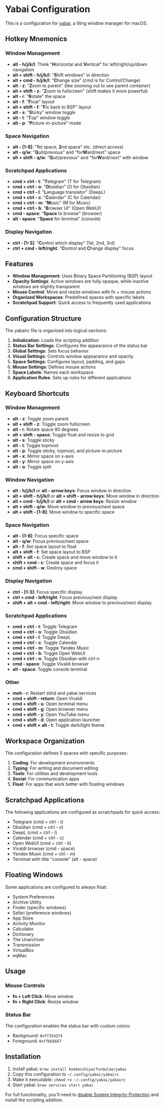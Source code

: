 # Yabai Configuration

This is a configuration for [yabai](https://github.com/koekeishiya/yabai), a tiling window manager for macOS.

## Hotkey Mnemonics

### Window Management
- **alt - h/j/k/l**: Think "**H**orizontal and **V**ertical" for left/right/up/down navigation
- **alt + shift - h/j/k/l**: "**S**hift windows" in direction
- **alt + cmd - h/j/k/l**: "**C**hange size" (cmd is for Control/Change)
- **alt - z**: "**Z**oom to parent" (like zooming out to see parent container)
- **alt + shift - z**: "**Z**oom to fullscreen" (shift makes it more powerful)
- **alt - r**: "**R**otate" the space
- **alt - f**: "**F**loat" layout
- **alt + shift - f**: "**F**ix back to BSP" layout
- **alt - s**: "**S**ticky" window toggle
- **alt - t**: "**T**op" window toggle
- **alt - p**: "**P**icture-in-picture" mode

### Space Navigation
- **alt - [1-8]**: "**1**st space, **2**nd space" etc. (direct access)
- **alt - q/w**: "**Q**uit/previous" and "for**W**ard/next" space
- **alt + shift - q/w**: "**Q**uit/previous" and "for**W**ard/next" with window

### Scratchpad Applications
- **cmd + ctrl - t**: "**T**elegram" (T for Telegram)
- **cmd + ctrl - o**: "**O**bsidian" (O for Obsidian)
- **cmd + ctrl - l**: "**L**anguage translator" (DeepL)
- **cmd + ctrl - c**: "**C**alendar" (C for Calendar)
- **cmd + ctrl - m**: "**M**usic" (M for Music)
- **cmd + ctrl - b**: "**B**rowser UI" (Open WebUI)
- **cmd - space**: "**Space** to browse" (browser)
- **alt - space**: "**Space** for terminal" (console)

### Display Navigation
- **ctrl - [1-3]**: "**C**ontrol which display" (1st, 2nd, 3rd)
- **ctrl + cmd - left/right**: "**C**ontrol and **C**hange display" focus

## Features

- **Window Management**: Uses Binary Space Partitioning (BSP) layout
- **Opacity Settings**: Active windows are fully opaque, while inactive windows are slightly transparent
- **Mouse Control**: Move and resize windows with fn + mouse actions
- **Organized Workspaces**: Predefined spaces with specific labels
- **Scratchpad Support**: Quick access to frequently used applications

## Configuration Structure

The yabairc file is organized into logical sections:

1. **Initialization**: Loads the scripting addition
2. **Status Bar Settings**: Configures the appearance of the status bar
3. **Global Settings**: Sets focus behavior
4. **Visual Settings**: Controls window appearance and opacity
5. **Space Settings**: Configures layout, padding, and gaps
6. **Mouse Settings**: Defines mouse actions
7. **Space Labels**: Names each workspace
8. **Application Rules**: Sets up rules for different applications

## Keyboard Shortcuts

### Window Management
- **alt - z**: Toggle zoom parent
- **alt + shift - z**: Toggle zoom fullscreen
- **alt - r**: Rotate space 90 degrees
- **alt + shift - space**: Toggle float and resize to grid
- **alt - s**: Toggle sticky
- **alt - t**: Toggle topmost
- **alt - p**: Toggle sticky, topmost, and picture-in-picture
- **alt - x**: Mirror space on x-axis
- **alt - y**: Mirror space on y-axis
- **alt - o**: Toggle split

### Window Navigation
- **alt - h/j/k/l** or **alt - arrow keys**: Focus window in direction
- **alt + shift - h/j/k/l** or **alt + shift - arrow keys**: Move window in direction
- **alt + cmd - h/j/k/l** or **alt + cmd - arrow keys**: Resize window
- **alt + shift - q/w**: Move window to previous/next space
- **alt + shift - [1-8]**: Move window to specific space

### Space Navigation
- **alt - [1-8]**: Focus specific space
- **alt - q/w**: Focus previous/next space
- **alt - f**: Set space layout to float
- **alt + shift - f**: Set space layout to BSP
- **shift + alt - c**: Create space and move window to it
- **shift + cmd - c**: Create space and focus it
- **cmd + shift - w**: Destroy space

### Display Navigation
- **ctrl - [1-3]**: Focus specific display
- **ctrl + cmd - left/right**: Focus previous/next display
- **shift + alt + cmd - left/right**: Move window to previous/next display

### Scratchpad Applications
- **cmd + ctrl - t**: Toggle Telegram
- **cmd + ctrl - o**: Toggle Obsidian
- **cmd + ctrl - l**: Toggle DeepL
- **cmd + ctrl - c**: Toggle Calendar
- **cmd + ctrl - m**: Toggle Yandex Music
- **cmd + ctrl - b**: Toggle Open WebUI
- **cmd + ctrl - n**: Toggle Obsidian with ctrl-n
- **cmd - space**: Toggle Vivaldi browser
- **alt - space**: Toggle console terminal

### Other
- **meh - r**: Restart skhd and yabai services
- **cmd + shift - return**: Open Vivaldi
- **cmd + shift - u**: Open terminal menu
- **cmd + shift - g**: Open browser menu
- **cmd + shift - y**: Open YouTube menu
- **cmd + shift - d**: Open application launcher
- **cmd + shift + alt - t**: Toggle dark/light theme

## Workspace Organization

The configuration defines 5 spaces with specific purposes:

1. **Coding**: For development environments
2. **Typing**: For writing and document editing
3. **Tools**: For utilities and development tools
4. **Social**: For communication apps
5. **Float**: For apps that work better with floating windows

## Scratchpad Applications

The following applications are configured as scratchpads for quick access:

- Telegram (cmd + ctrl - t)
- Obsidian (cmd + ctrl - o)
- DeepL (cmd + ctrl - l)
- Calendar (cmd + ctrl - c)
- Open WebUI (cmd + ctrl - b)
- Vivaldi browser (cmd - space)
- Yandex Music (cmd + ctrl - m)
- Terminal with title "console" (alt - space)

## Floating Windows

Some applications are configured to always float:

- System Preferences
- Archive Utility
- Finder (specific windows)
- Safari (preference windows)
- App Store
- Activity Monitor
- Calculator
- Dictionary
- The Unarchiver
- Transmission
- VirtualBox
- eqMac

## Usage

### Mouse Controls

- **fn + Left Click**: Move window
- **fn + Right Click**: Resize window

### Status Bar

The configuration enables the status bar with custom colors:
- Background: `0xff354274`
- Foreground: `0xffDEE6E7`

## Installation

1. Install yabai: `brew install koekeishiya/formulae/yabai`
2. Copy this configuration to `~/.config/yabai/yabairc`
3. Make it executable: `chmod +x ~/.config/yabai/yabairc`
4. Start yabai: `brew services start yabai`

For full functionality, you'll need to [disable System Integrity Protection](https://github.com/koekeishiya/yabai/wiki/Disabling-System-Integrity-Protection) and install the scripting addition.
